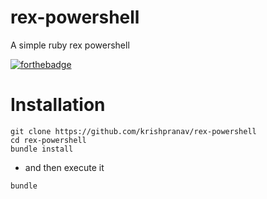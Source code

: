 # rex-powershell
A simple ruby rex powershell

[![forthebadge](https://forthebadge.com/images/badges/made-with-ruby.svg)](https://forthebadge.com)

# Installation
```
git clone https://github.com/krishpranav/rex-powershell
cd rex-powershell
bundle install
```

- and then execute it
```
bundle
```
